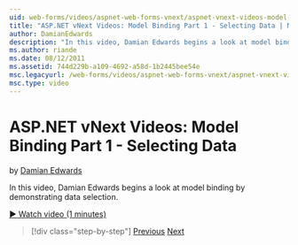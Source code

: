 ```yaml
---
uid: web-forms/videos/aspnet-web-forms-vnext/aspnet-vnext-videos-model-binding-part-1-selecting-data
title: "ASP.NET vNext Videos: Model Binding Part 1 - Selecting Data | Microsoft Docs"
author: DamianEdwards
description: "In this video, Damian Edwards begins a look at model binding by demonstrating data selection."
ms.author: riande
ms.date: 08/12/2011
ms.assetid: 744d229b-a109-4692-a58d-1b2445bee54e
msc.legacyurl: /web-forms/videos/aspnet-web-forms-vnext/aspnet-vnext-videos-model-binding-part-1-selecting-data
msc.type: video
---
```

ASP.NET vNext Videos: Model Binding Part 1 - Selecting Data
====================
by [Damian Edwards](https://github.com/DamianEdwards)

In this video, Damian Edwards begins a look at model binding by demonstrating data selection.

[&#9654; Watch video (1 minutes)](https://channel9.msdn.com/Blogs/ASP-NET-Site-Videos/aspnet-vnext-videos-model-binding-part-1-selecting-data)

> [!div class="step-by-step"]
> [Previous](aspnet-vnext-videos-strongly-typed-data-controls.md)
> [Next](aspnet-vnext-videos-model-binding-part-2-filtering.md)
